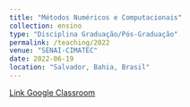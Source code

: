```yaml
---
title: "Métodos Numéricos e Computacionais"
collection: ensino
type: "Disciplina Graduação/Pós-Graduação"
permalink: /teaching/2022
venue: "SENAI-CIMATEC"
date: 2022-06-19
location: "Salvador, Bahia, Brasil"
---
```


<p style="text-decoration:underline;"><a href="https://classroom.google.com/c/MzYzMzA0MjQzMDYx?cjc=5yjxrjq">Link Google Classroom</a></p>
